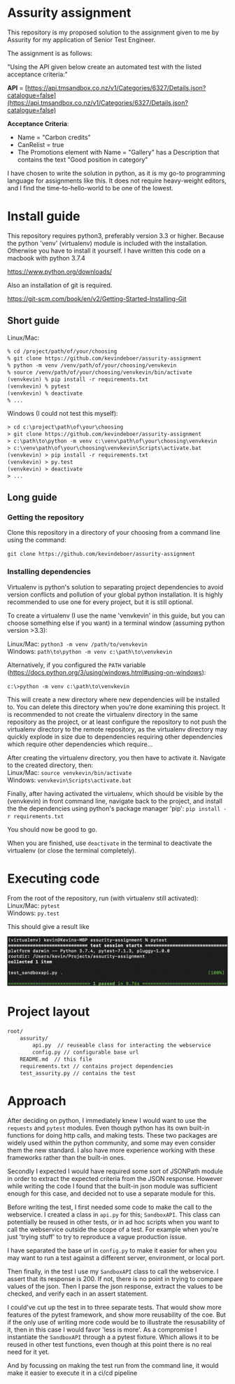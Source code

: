 # Assurity assignment 

This repository is my proposed solution to the assignment given to me by Assurity for my application of Senior Test Engineer.

The assignment is as follows: 

"Using the API given below create an automated test with the listed acceptance criteria:"

**API**  =  [https://api.tmsandbox.co.nz/v1/Categories/6327/Details.json?catalogue=false](https://api.tmsandbox.co.nz/v1/Categories/6327/Details.json?catalogue=false)

**Acceptance Criteria**:

-   Name = "Carbon credits"
-   CanRelist = true
-   The  Promotions  element with  Name = "Gallery" has a Description that contains the text "Good position in category"

I have chosen to write the solution in python, as it is my go-to programming language for assignments like this. It does not require heavy-weight editors, and I find the time-to-hello-world to be one of the lowest. 

# Install guide

This repository requires python3, preferably version 3.3 or higher. Because the python 'venv' (virtualenv) module is included with the installation. Otherwise you have to install it yourself. I have written this code on a macbook with python 3.7.4

https://www.python.org/downloads/

Also an installation of git is required.

https://git-scm.com/book/en/v2/Getting-Started-Installing-Git

## Short guide
Linux/Mac:
```
% cd /project/path/of/your/choosing
% git clone https://github.com/kevindeboer/assurity-assignment
% python -m venv /venv/path/of/your/choosing/venvkevin
% source /venv/path/of/your/choosing/venvkevin/bin/activate
(venvkevin) % pip install -r requirements.txt
(venvkevin) % pytest
(venvkevin) % deactivate
% ...
```

Windows (I could not test this myself):
```
> cd c:\project\path\of\your\choosing
> git clone https://github.com/kevindeboer/assurity-assignment
> c:\path\to\python -m venv c:\venv\path\of\your\choosing\venvkevin
> c:\venv\path\of\your\choosing\venvkevin\Scripts\activate.bat
(venvkevin) > pip install -r requirements.txt
(venvkevin) > py.test
(venvkevin) > deactivate
> ...
```

## Long guide
### Getting the repository

Clone this repository in a directory of your choosing from a command line using the command: 

`git clone https://github.com/kevindeboer/assurity-assignment`

### Installing dependencies
Virtualenv is python's solution to separating project dependencies to avoid version conflicts and pollution of your global python installation. It is highly recommended to use one for every project, but it is still optional.

To create a virtualenv (I use the name 'venvkevin' in this guide, but you can choose something else if you want) in a terminal window (assuming python version >3.3):

Linux/Mac: `python3 -m venv /path/to/venvkevin`  
Windows: `path\to\python -m venv c:\path\to\venvkevin`

Alternatively, if you configured the  `PATH`  variable (https://docs.python.org/3/using/windows.html#using-on-windows):

`c:\>python -m venv c:\path\to\venvkevin`

This will create a new directory where new dependencies will be installed to. You can delete this directory when you're done examining this project. It is recommended to not create the virtualenv directory in the same repository as the project, or at least configure the repository to not push the virtualenv directory to the remote repository, as the virtualenv directory may quickly explode in size due to dependencies requiring other dependencies which require other dependencies which require...

After creating the virtualenv directory, you then have to activate it. Navigate to the created directory, then:  
Linux/Mac: `source venvkevin/bin/activate`  
Windows: `venvkevin\Scripts\activate.bat`

Finally, after having activated the virtualenv, which should be visible by the (venvkevin) in front command line, navigate back to the project, and install the the dependencies using python's package manager 'pip':
`pip install -r requirements.txt`

You should now be good to go.

When you are finished, use `deactivate` in the terminal to deactivate the virtualenv (or close the terminal completely). 

# Executing code

From the root of the repository, run (with virtualenv still activated):  
Linux/Mac: `pytest`  
Windows: `py.test`

This should give a result like

![](screenshot.png)

# Project layout
```
root/
    assurity/
        api.py  // reuseable class for interacting the webservice
        config.py // configurable base url
    README.md  // this file
    requirements.txt // contains project dependencies
    test_assurity.py // contains the test
```
# Approach

After deciding on python, I immediately knew I would want to use the `requests` and `pytest` modules. Even though python has its own built-in functions for doing http calls, and making tests. These two packages are widely used within the python community, and some may even consider them the new standard. I also have more experience working with these frameworks rather than the built-in ones.

Secondly I expected I would have required some sort of JSONPath module in order to extract the expected criteria from the JSON response. However while writing the code I found that the built-in json module was sufficient enough for this case, and decided not to use a separate module for this.

Before writing the test, I first needed some code to make the call to the webservice. I created a class in `api.py` for this; `SandboxAPI`. This class can potentially be reused in other tests, or in ad hoc scripts when you want to call the webservice outside the scope of a test. For example when you're just 'trying stuff' to try to reproduce a vague production issue. 

I have separated the base url in `config.py` to make it easier for when you may want to run a test against a different server, environment, or local port. 

Then finally, in the test I use my `SandboxAPI` class to call the webservice. I assert that its response is 200. If not, there is no point in trying to compare values of the json. Then I parse the json response, extract the values to be checked, and verify each in an assert statement.

I could've cut up the test in to three separate tests. That would show more features of the pytest framework, and show more reusability of the coe. But if the only use of writing more code would be to illustrate the resusability of it, then in this case I would favor 'less is more'. As a compromise I instantiate the `SandboxAPI` through a a pytest fixture. Which allows it to be reused in other test functions, even though at this point there is no real need for it yet.

And by focussing on making the test run from the command line, it would make it easier to execute it in a ci/cd pipeline


